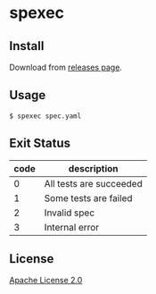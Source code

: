 # spexec

## Install

Download from [releases page](https://github.com/autopp/spexec/releases).

## Usage

```
$ spexec spec.yaml
```

## Exit Status

| code | description |
| --- | --- |
| 0 | All tests are succeeded |
| 1 | Some tests are failed |
| 2 | Invalid spec |
| 3 | Internal error |

## License

[Apache License 2.0](LICENSE)
